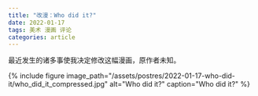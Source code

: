 ```yaml
---
title: "改漫：Who did it?"
date: 2022-01-17
tags: 美术 漫画 评论
categories: article
---
```


最近发生的诸多事使我决定修改这幅漫画，原作者未知。

{% include figure image_path="/assets/postres/2022-01-17-who-did-it/who_did_it_compressed.jpg" alt="Who did it?" caption="Who did it?" %}
